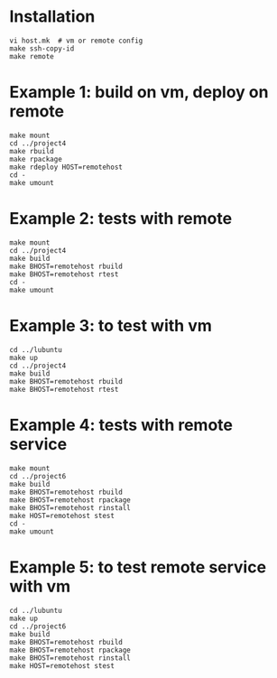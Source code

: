 # Installation
```
vi host.mk  # vm or remote config
make ssh-copy-id
make remote
```

# Example 1: build on vm, deploy on remote
```
make mount
cd ../project4
make rbuild
make rpackage
make rdeploy HOST=remotehost
cd -
make umount
```

# Example 2: tests with remote
```
make mount
cd ../project4
make build
make BHOST=remotehost rbuild
make BHOST=remotehost rtest
cd -
make umount
```

# Example 3: to test with vm
```
cd ../lubuntu
make up
cd ../project4
make build
make BHOST=remotehost rbuild
make BHOST=remotehost rtest
```

# Example 4: tests with remote service
```
make mount
cd ../project6
make build
make BHOST=remotehost rbuild
make BHOST=remotehost rpackage
make BHOST=remotehost rinstall
make HOST=remotehost stest
cd -
make umount
```

# Example 5: to test remote service with vm
```
cd ../lubuntu
make up
cd ../project6
make build
make BHOST=remotehost rbuild
make BHOST=remotehost rpackage
make BHOST=remotehost rinstall
make HOST=remotehost stest
```
